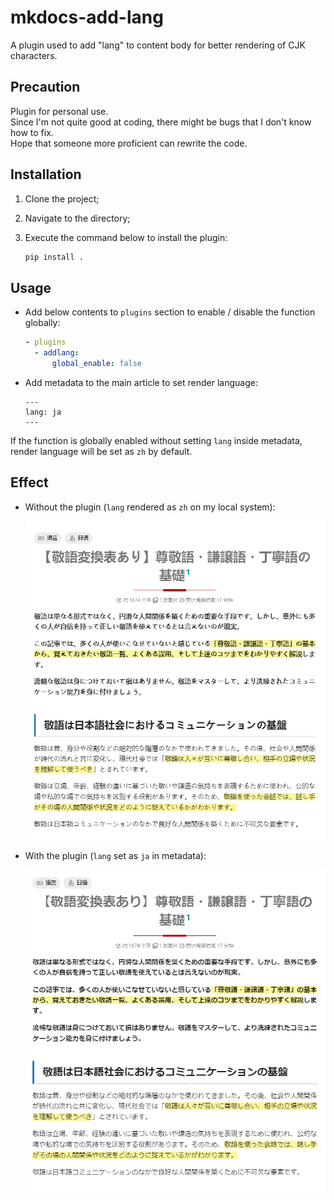 # mkdocs-add-lang
A plugin used to add "lang" to content body for better rendering of CJK characters.

## Precaution

Plugin for personal use.<br />
Since I'm not quite good at coding, there might be bugs that I don't know how to fix.<br />
Hope that someone more proficient can rewrite the code.

## Installation

1. Clone the project;
2. Navigate to the directory;
3. Execute the command below to install the plugin:
   
   ``` sh
   pip install .
   ````

## Usage

* Add below contents to `plugins` section to enable / disable the function globally:
  
  ``` yml
  - plugins
    - addlang:
        global_enable: false
  ```
  
* Add metadata to the main article to set render language:
  
  ```
  ---
  lang: ja
  ---
  ```

If the function is globally enabled without setting `lang` inside metadata, render language will be set as `zh` by default.

## Effect

* Without the plugin (`lang` rendered as `zh` on my local system):

  ![zh](assets/zh.png)

* With the plugin (`lang` set as `ja` in metadata):

  ![ja](assets/ja.png)
